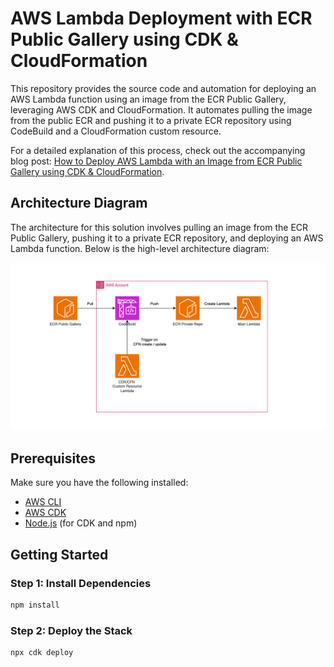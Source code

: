 # AWS Lambda Deployment with ECR Public Gallery using CDK & CloudFormation

This repository provides the source code and automation for deploying an AWS Lambda function using an image from the ECR Public Gallery, leveraging AWS CDK and CloudFormation. It automates pulling the image from the public ECR and pushing it to a private ECR repository using CodeBuild and a CloudFormation custom resource.

For a detailed explanation of this process, check out the accompanying blog post: [How to Deploy AWS Lambda with an Image from ECR Public Gallery using CDK & CloudFormation](https://medium.com/@yikaihu121/how-to-deploy-aws-lambda-with-an-image-from-ecr-public-gallery-using-cdk-cloudformation-86cc3ddf6530).

## Architecture Diagram

The architecture for this solution involves pulling an image from the ECR Public Gallery, pushing it to a private ECR repository, and deploying an AWS Lambda function. Below is the high-level architecture diagram:

![Architecture Diagram](./ci-connector-Page-1.drawio.png)  

## Prerequisites

Make sure you have the following installed:

- [AWS CLI](https://docs.aws.amazon.com/cli/latest/userguide/install-cliv2.html)
- [AWS CDK](https://docs.aws.amazon.com/cdk/latest/guide/cli.html)
- [Node.js](https://nodejs.org/) (for CDK and npm)

## Getting Started

### Step 1: Install Dependencies

```bash
npm install
```

### Step 2: Deploy the Stack

```bash
npx cdk deploy
```